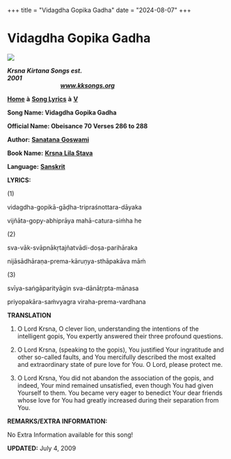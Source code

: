 +++
title = "Vidagdha Gopika Gadha"
date = "2024-08-07"
+++

# Vidagdha Gopika Gadha
**[![](http://kksongs.org/image_files/image002.jpg)](http://kksongs.org/)**

**_Krsna_** **_Kirtana Songs est. 2001_**                                                                                                                                                      **_www.kksongs.org_**

**[Home](http://kksongs.org/)** **à** **[Song Lyrics](http://kksongs.org/lyrics.html)** **à** **[V](http://kksongs.org/songs/song_v.html)**

**Song Name: Vidagdha Gopika Gadha**

**Official Name: Obeisance 70 Verses 286 to 288**

**Author:** [**Sanatana** **Goswami**](http://kksongs.org/authors/list/sanatana_g.html)

**Book Name:** [**Krsna** **Lila Stava**](http://kksongs.org/authors/krsnalilastava.html)

**Language:** [**Sanskrit**](http://kksongs.org/language/list/sanskrit.html)

**LYRICS:**

(1)

vidagdha\-gopikā\-gāḍha-tripraśnottara\-dāyaka

vijñāta\-gopy\-abhiprāya mahā\-catura\-siḿha he

(2)

sva\-vāk\-svāpnākṛtajñatvādi\-doṣa-parihāraka

nijāsādhāraṇa-prema\-kāruṇya-sthāpakāva māḿ

(3)

svīya\-sańgāparityāgin sva\-dānātṛpta\-mānasa

priyopakāra\-saḿvyagra viraha\-prema\-vardhana

**TRANSLATION**

1) O Lord Krsna, O clever lion, understanding the intentions of the intelligent gopis, You expertly answered their three profound questions.

2) O Lord Krsna, (speaking to the gopis), You justified Your ingratitude and other so-called faults, and You mercifully described the most exalted and extraordinary state of pure love for You. O Lord, please protect me.

3) O Lord Krsna, You did not abandon the association of the gopis, and indeed, Your mind remained unsatisfied, even though You had given Yourself to them. You became very eager to benedict Your dear friends whose love for You had greatly increased during their separation from You.

**REMARKS/EXTRA INFORMATION:**

No Extra Information available for this song!

**UPDATED:** July 4, 2009
